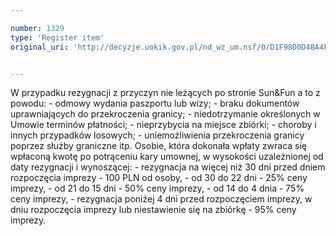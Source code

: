 ```yaml
---

number: 1329
type: 'Register item'
original_uri: 'http://decyzje.uokik.gov.pl/nd_wz_um.nsf/0/D1F98D0D4BA4FE11C12574010033688F?OpenDocument'


---
```


W przypadku rezygnacji z przyczyn nie leżących po stronie Sun&amp;Fun a to z powodu: - odmowy wydania paszportu lub wizy; - braku dokumentów uprawniających do przekroczenia granicy; - niedotrzymanie określonych w Umowie terminów płatności; - nieprzybycia na miejsce zbiórki; - choroby i innych przypadków losowych; - uniemożliwienia przekroczenia granicy poprzez służby graniczne itp. Osobie, która dokonała wpłaty zwraca się wpłaconą kwotę po potrąceniu kary umownej, w wysokości uzależnionej od daty rezygnacji i wynoszącej: - rezygnacja na więcej niż 30 dni przed dniem rozpoczęcia imprezy - 100 PLN od osoby, - od 30 do 22 dni - 25% ceny imprezy, - od 21 do 15 dni - 50% ceny imprezy, - od 14 do 4 dnia - 75% ceny imprezy, - rezygnacja poniżej 4 dni przed rozpoczęciem imprezy, w dniu rozpoczęcia imprezy lub niestawienie się na zbiórkę - 95% ceny imprezy.
